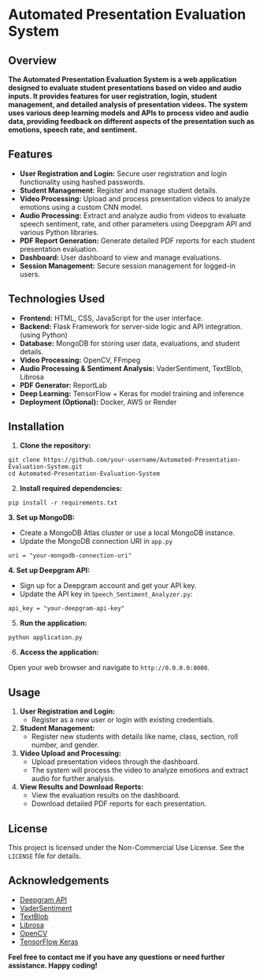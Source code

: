 # Automated Presentation Evaluation System

## Overview

**The Automated Presentation Evaluation System is a web application designed to evaluate student presentations based on video and audio inputs. It provides features for user registration, login, student management, and detailed analysis of presentation videos. The system uses various deep learning models and APIs to process video and audio data, providing feedback on different aspects of the presentation such as emotions, speech rate, and sentiment.**


## Features

* **User Registration and Login:** Secure user registration and login functionality using hashed passwords.
* **Student Management:** Register and manage student details.
* **Video Processing:** Upload and process presentation videos to analyze emotions using a custom CNN model.
* **Audio Processing:** Extract and analyze audio from videos to evaluate speech sentiment, rate, and other parameters using Deepgram API and various Python libraries.
* **PDF Report Generation:** Generate detailed PDF reports for each student presentation evaluation.
* **Dashboard:** User dashboard to view and manage evaluations.
* **Session Management:** Secure session management for logged-in users.

## Technologies Used

* **Frontend:** HTML, CSS, JavaScript for the user interface.
* **Backend:** Flask Framework for server-side logic and API integration.(using Python)
* **Database:** MongoDB for storing user data, evaluations, and student details.
* **Video Processing:** OpenCV, FFmpeg
* **Audio Processing & Sentiment Analysis:** VaderSentiment, TextBlob, Librosa
* **PDF Generator:** ReportLab
* **Deep Learning:** TensorFlow + Keras for model training and inference
* **Deployment (Optional):** Docker, AWS or Render


## Installation

1. **Clone the repository:**

```
git clone https://github.com/your-username/Automated-Presentation-Evaluation-System.git
cd Automated-Presentation-Evaluation-System
```

2. **Install required dependencies:**

```
pip install -r requirements.txt
```

  **3. Set up MongoDB:**

* Create a MongoDB Atlas cluster or use a local MongoDB instance.
* Update the MongoDB connection URI in `app.py`

```
uri = "your-mongodb-connection-uri"
```

  **4. Set up Deepgram API:**

* Sign up for a Deepgram account and get your API key.
* Update the API key in `Speech_Sentiment_Analyzer.py`:

```
api_key = "your-deepgram-api-key"
```


5. **Run the application:**

```
python application.py
```

6. **Access the application:**

Open your web browser and navigate to `http://0.0.0.0:8000`.


## Usage

1. **User Registration and Login:**
   * Register as a new user or login with existing credentials.
2. **Student Management:**
   * Register new students with details like name, class, section, roll number, and gender.
3. **Video Upload and Processing:**
   * Upload presentation videos through the dashboard.
   * The system will process the video to analyze emotions and extract audio for further analysis.
4. **View Results and Download Reports:**
   * View the evaluation results on the dashboard.
   * Download detailed PDF reports for each presentation.



## License

This project is licensed under the Non-Commercial Use License. See the `LICENSE` file for details.


## Acknowledgements

* [Deepgram API](https://www.deepgram.com/)
* [VaderSentiment](https://github.com/cjhutto/vaderSentiment)
* [TextBlob](https://textblob.readthedocs.io/en/dev/)
* [Librosa](https://librosa.org/)
* [OpenCV](https://opencv.org/)
* [TensorFlow Keras](https://www.tensorflow.org/guide/keras)


**Feel free to contact me if you have any questions or need further assistance. Happy coding!**
